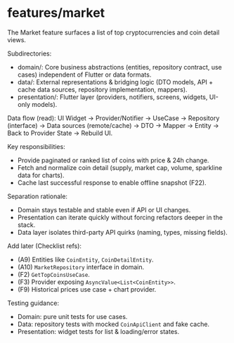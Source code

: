 # features/market

The Market feature surfaces a list of top cryptocurrencies and coin detail views.

Subdirectories:

- domain/: Core business abstractions (entities, repository contract, use cases) independent of Flutter or data formats.
- data/: External representations & bridging logic (DTO models, API + cache data sources, repository implementation, mappers).
- presentation/: Flutter layer (providers, notifiers, screens, widgets, UI-only models).

Data flow (read):
UI Widget -> Provider/Notifier -> UseCase -> Repository (interface) -> Data sources (remote/cache) -> DTO -> Mapper -> Entity -> Back to Provider State -> Rebuild UI.

Key responsibilities:

- Provide paginated or ranked list of coins with price & 24h change.
- Fetch and normalize coin detail (supply, market cap, volume, sparkline data for charts).
- Cache last successful response to enable offline snapshot (F22).

Separation rationale:

- Domain stays testable and stable even if API or UI changes.
- Presentation can iterate quickly without forcing refactors deeper in the stack.
- Data layer isolates third-party API quirks (naming, types, missing fields).

Add later (Checklist refs):

- (A9) Entities like `CoinEntity`, `CoinDetailEntity`.
- (A10) `MarketRepository` interface in domain.
- (F2) `GetTopCoinsUseCase`.
- (F3) Provider exposing `AsyncValue<List<CoinEntity>>`.
- (F9) Historical prices use case + chart provider.

Testing guidance:

- Domain: pure unit tests for use cases.
- Data: repository tests with mocked `CoinApiClient` and fake cache.
- Presentation: widget tests for list & loading/error states.
